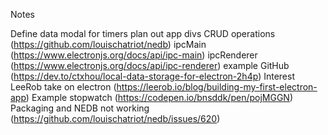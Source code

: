 Notes

Define data modal for timers
plan out app divs
CRUD operations (https://github.com/louischatriot/nedb)
ipcMain (https://www.electronjs.org/docs/api/ipc-main)
ipcRenderer (https://www.electronjs.org/docs/api/ipc-renderer)
example GitHub (https://dev.to/ctxhou/local-data-storage-for-electron-2h4p)
Interest LeeRob take on electron (https://leerob.io/blog/building-my-first-electron-app)
Example stopwatch (https://codepen.io/bnsddk/pen/pojMGGN)
Packaging and NEDB not working (https://github.com/louischatriot/nedb/issues/620)